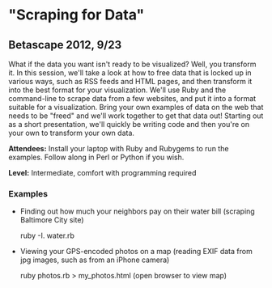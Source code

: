 # "Scraping for Data"
## Betascape 2012, 9/23

What if the data you want isn't ready to be visualized? Well, you transform it. In this session, we'll
take a look at how to free data that is locked up in various ways, such as RSS feeds and HTML pages, and
then transform it into the best format for your visualization. We'll use Ruby and the command-line to scrape
data from a few websites, and put it into a format suitable for a visualization. Bring your own examples
of data on the web that needs to be "freed" and we'll work together to get that data out! Starting out as 
a short presentation, we'll quickly be writing code and then you're on your own to transform your own data.

**Attendees:** Install your laptop with Ruby and Rubygems to run the examples. Follow along in Perl or Python if you wish.

**Level:** Intermediate, comfort with programming required

### Examples
* Finding out how much your neighbors pay on their water bill (scraping Baltimore City site)

    ruby -I. water.rb

* Viewing your GPS-encoded photos on a map (reading EXIF data from jpg images, such as from an iPhone camera)

    ruby photos.rb > my_photos.html
    (open browser to view map)
